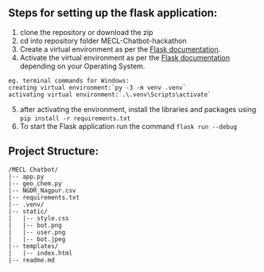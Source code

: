## Steps for setting up the flask application:

1. clone the repository or download the zip
2. cd into repository folder MECL-Chatbot-hackathon
3. Create a virtual environment as per the [Flask documentation](https://flask.palletsprojects.com/en/3.0.x/installation/#create-an-environment).
4. Activate the virtual environment as per the [Flask documentation](https://flask.palletsprojects.com/en/3.0.x/installation/#activate-the-environment) depending on your Operating System.
```
eg. terminal commands for Windows:
creating virtual environment:`py -3 -m venv .venv`
activating virtual environment:`.\.venv\Scripts\activate`
```

5. after activating the environment, install the libraries and packages using `pip install -r requirements.txt`
6. To start the Flask application run the command `flask run --debug`


## Project Structure:

```
/MECL Chatbot/
|-- app.py
|-- geo_chem.py
|-- NGDR_Nagpur.csv
|-- requirements.txt
|-- .venv/
|-- static/
|   |-- style.css
|   |-- bot.png
|   |-- user.png
|   |-- bot.jpeg
|-- templates/
|   |-- index.html
|-- readme.md
```